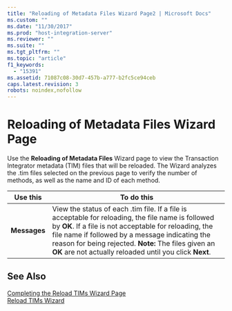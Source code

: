 ```yaml
---
title: "Reloading of Metadata Files Wizard Page2 | Microsoft Docs"
ms.custom: ""
ms.date: "11/30/2017"
ms.prod: "host-integration-server"
ms.reviewer: ""
ms.suite: ""
ms.tgt_pltfrm: ""
ms.topic: "article"
f1_keywords: 
  - "15391"
ms.assetid: 71087c08-30d7-457b-a777-b2fc5ce94ceb
caps.latest.revision: 3
robots: noindex,nofollow
---
```

# Reloading of Metadata Files Wizard Page
Use the **Reloading of Metadata Files** Wizard page to view the Transaction Integrator metadata (TIM) files that will be reloaded. The Wizard analyzes the .tim files selected on the previous page to verify the number of methods, as well as the name and ID of each method.  
  
|Use this|To do this|  
|--------------|----------------|  
|**Messages**|View the status of each .tim file. If a file is acceptable for reloading, the file name is followed by **OK**. If a file is not acceptable for reloading, the file name if followed by a message indicating the reason for being rejected. **Note:**  The files given an **OK** are not actually reloaded until you click **Next**.|  
  
## See Also  
 [Completing the Reload TIMs Wizard Page](../core/completing-the-reload-tims-wizard-page1.md)   
 [Reload TIMs Wizard](../core/reload-tims-wizard2.md)